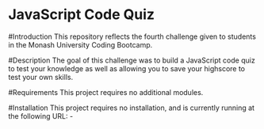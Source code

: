 # JavaScript Code Quiz

#Introduction
This repository reflects the fourth challenge given to students in the Monash University Coding Bootcamp.

#Description 
The goal of this challenge was to build a JavaScript code quiz to test your knowledge as well as allowing you to save your highscore to test your own skills. 

#Requirements
This project requires no additional modules.

#Installation
This project requires no installation, and is currently running at the following URL: - 


